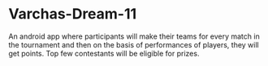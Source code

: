# Varchas-Dream-11
An android app where participants will make their teams for every match in the tournament and then on the basis of performances of players, they will get points. Top few contestants will be eligible for prizes.

